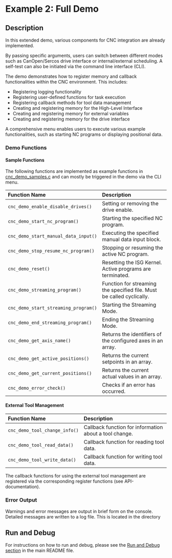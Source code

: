 # Example 2: Full Demo

## Description

In this extended demo, various components for CNC integration are already implemented.

By passing specific arguments, users can switch between different modes such as CanOpen/Sercos drive interface or internal/external scheduling. A self-test can also be initiated via the command line interface (CLI).

The demo demonstrates how to register memory and callback functionalities within the CNC environment. This includes:

- Registering logging functionality
- Registering user-defined functions for task execution
- Registering callback methods for tool data management
- Creating and registering memory for the High-Level Interface
- Creating and registering memory for external variables
- Creating and registering memory for the drive interface

A comprehensive menu enables users to execute various example functionalities, such as starting NC programs or displaying positional data.

### Demo Functions

#### Sample Functions

The following functions are implemented as example functions in [cnc_demo_samples.c](../src/cnc_demo_samples.c) and can mostly be triggered in the demo via the CLI menu.

| Function Name                        | Description                                                                   |
| :----------------------------------- | :---------------------------------------------------------------------------- |
| `cnc_demo_enable_disable_drives()`   | Setting or removing the drive enable.                                         |
| `cnc_demo_start_nc_program()`        | Starting the specified NC program.                                            |
| `cnc_demo_start_manual_data_input()` | Executing the specified manual data input block.                              |
| `cnc_demo_stop_resume_nc_program()`  | Stopping or resuming the active NC program.                                   |
| `cnc_demo_reset()`                   | Resetting the ISG Kernel. Active programs are terminated.                     |
| `cnc_demo_streaming_program()`       | Function for streaming the specified file. Must be called cyclically.         |
| `cnc_demo_start_streaming_program()` | Starting the Streaming Mode.                                                  |
| `cnc_demo_end_streaming_program()`   | Ending the Streaming Mode.                                                    |
| `cnc_demo_get_axis_name()`           | Returns the identifiers of the configured axes in an array.                   |
| `cnc_demo_get_active_positions()`    | Returns the current setpoints in an array.                                    |
| `cnc_demo_get_current_positions()`   | Returns the current actual values in an array.                                |
| `cnc_demo_error_check()`             | Checks if an error has occurred.                                              |

#### External Tool Management

| Function Name                 | Description                                                    |
| :---------------------------- | :------------------------------------------------------------- |
| `cnc_demo_tool_change_info()` | Callback function for information about a tool change.         |
| `cnc_demo_tool_read_data()`   | Callback function for reading tool data.                       |
| `cnc_demo_tool_write_data()`  | Callback function for writing tool data.                       |

The callback functions for using the external tool management are registered via the corresponding register functions (see API-documentation).

### Error Output

Warnings and error messages are output in brief form on the console. Detailed messages are written to a log file. This is located in the directory

## Run and Debug

For instructions on how to run and debug, please see the [Run and Debug section](../README.md#run-and-debug) in the main README file.

